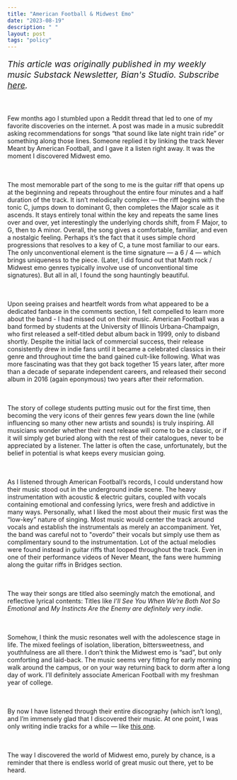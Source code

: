 ```yaml
---
title: "American Football & Midwest Emo"
date: "2023-08-19"
description: " "
layout: post
tags: "policy"
---
```


<p style="font-size: 1.2rem;">
<i>This article was originally published in my weekly music Substack Newsletter, Bian's Studio. Subscribe <a href="https://bianlee.substack.com/" target="_blank">here</a>.</i>

<br><br/>Few months ago I stumbled upon a Reddit thread that led to one of my favorite discoveries on the internet. A post was made in a music subreddit asking recommendations for songs “that sound like late night train ride” or something along those lines. Someone replied it by linking the track Never Meant by American Football, and I gave it a listen right away. It was the moment I discovered Midwest emo.

<br><br/>The most memorable part of the song to me is the guitar riff that opens up at the beginning and repeats throughout the entire four minutes and a half duration of the track. It isn’t melodically complex — the riff begins with the tonic C, jumps down to dominant G, then completes the Major scale as it ascends. It stays entirely tonal within the key and repeats the same lines over and over, yet interestingly the underlying chords shift, from F Major, to G, then to A minor. Overall, the song gives a comfortable, familiar, and even a nostalgic feeling. Perhaps it’s the fact that it uses simple chord progressions that resolves to a key of C, a tune most familiar to our ears. The only unconventional element is the time signature — a 6 / 4 — which brings uniqueness to the piece. (Later, I did found out that Math rock / Midwest emo genres typically involve use of unconventional time signatures). But all in all, I found the song hauntingly beautiful.

<br><br/>Upon seeing praises and heartfelt words from what appeared to be a dedicated fanbase in the comments section, I felt compelled to learn more about the band - I had missed out on their music. American Football was a band formed by students at the University of Illinois Urbana-Champaign, who first released a self-titled debut album back in 1999, only to disband shortly. Despite the initial lack of commercial success, their release consistently drew in indie fans until it became a celebrated classics in their genre and throughout time the band gained cult-like following. What was more fascinating was that they got back together 15 years later, after more than a decade of separate independent careers, and released their second album in 2016 (again eponymous) two years after their reformation.

<br><br/>The story of college students putting music out for the first time, then becoming the very icons of their genres few years down the line (while influencing so many other new artists and sounds) is truly inspiring. All musicians wonder whether their next release will come to be a classic, or if it will simply get buried along with the rest of their catalogues, never to be appreciated by a listener. The latter is often the case, unfortunately, but the belief in potential is what keeps every musician going.

<br><br/>As I listened through American Football’s records, I could understand how their music stood out in the underground indie scene. The heavy instrumentation with acoustic & electric guitars, coupled with vocals containing emotional and confessing lyrics, were fresh and addictive in many ways. Personally, what I liked the most about their music first was the “low-key” nature of singing. Most music would center the track around vocals and establish the instrumentals as merely an accompaniment. Yet, the band was careful not to "overdo” their vocals but simply use them as complimentary sound to the instrumentation. Lot of the actual melodies were found instead in guitar riffs that looped throughout the track. Even in one of their performance videos of Never Meant, the fans were humming along the guitar riffs in Bridges section.

<br><br/>The way their songs are titled also seemingly match the emotional, and reflective lyrical contents: Titles like <i>I’ll See You When We’re Both Not So Emotional</i> and <i>My Instincts Are the Enemy are definitely very indie</i>.

<br><br/>Somehow, I think the music resonates well with the adolescence stage in life. The mixed feelings of isolation, liberation, bittersweetness, and youthfulness are all there. I don’t think the Midwest emo is “sad”, but only comforting and laid-back. The music seems very fitting for early morning walk around the campus, or on your way returning back to dorm after a long day of work. I’ll definitely associate American Football with my freshman year of college.

<br><br/>By now I have listened through their entire discography (which isn’t long), and I’m immensely glad that I discovered their music. At one point, I was only writing indie tracks for a while — like <a href="https://open.spotify.com/track/3WWIdTES579WkoLXsOb4IQ?si=b98d47de698e4fd9" target="_blank">this one</a>.

<br><br/>The way I discovered the world of Midwest emo, purely by chance, is a reminder that there is endless world of great music out there, yet to be heard.
</p>